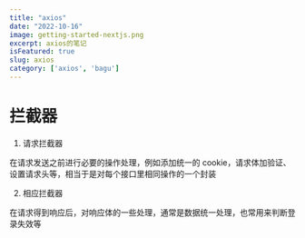 ```yaml
---
title: "axios"
date: "2022-10-16"
image: getting-started-nextjs.png
excerpt: axios的笔记
isFeatured: true
slug: axios
category: ['axios', 'bagu']
---
```



# 拦截器

1. 请求拦截器

在请求发送之前进行必要的操作处理，例如添加统一的 cookie，请求体加验证、设置请求头等，相当于是对每个接口里相同操作的一个封装

2. 相应拦截器

在请求得到响应后，对响应体的一些处理，通常是数据统一处理，也常用来判断登录失效等




